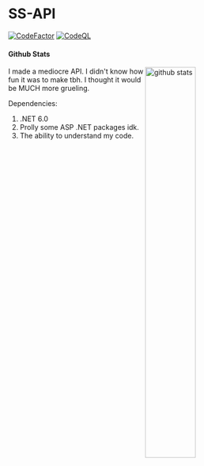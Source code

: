 # SS-API

[![CodeFactor](https://www.codefactor.io/repository/github/pk268/ss-api/badge)](https://www.codefactor.io/repository/github/pk268/ss-api)	[![CodeQL](https://github.com/PK268/SS-API/actions/workflows/codeql-analysis.yml/badge.svg)](https://github.com/PK268/SS-API/actions/workflows/codeql-analysis.yml)

#### Github Stats
<img src="https://github-readme-stats.vercel.app/api?username=PK268&show_icons=true&theme=gotham" alt="github stats" width="45%" align="right"/>

I made a mediocre API. I didn't know how fun it was to make tbh. I thought it would be MUCH more grueling.

Dependencies:
1. .NET 6.0
2. Prolly some ASP .NET packages idk.
3. The ability to understand my code.